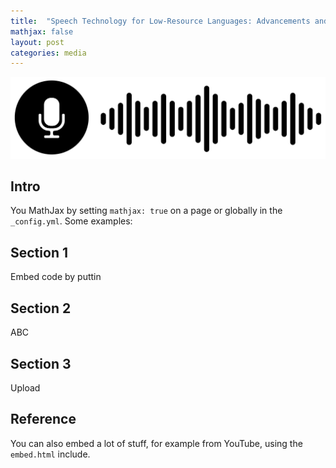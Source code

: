 ```yaml
---
title:  "Speech Technology for Low-Resource Languages: Advancements and Implementations for Uyghur"
mathjax: false
layout: post
categories: media
---
```


<img src="./../images/speech.jpg" alt="Speech" style="max-width: 100%; height: auto;">


## Intro

You  MathJax by setting `mathjax: true` on a page or globally in the `_config.yml`. Some examples:

## Section 1

Embed code by puttin

## Section 2

ABC

## Section 3

Upload

## Reference

You can also embed a lot of stuff, for example from YouTube, using the `embed.html` include.